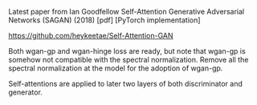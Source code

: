 

<!--
 * @version:
 * @Author:  StevenJokess https://github.com/StevenJokess
 * @Date: 2020-12-29 20:42:09
 * @LastEditors:  StevenJokess https://github.com/StevenJokess
 * @LastEditTime: 2020-12-29 20:42:31
 * @Description:
 * @TODO::
 * @Reference:
-->
Latest paper from Ian Goodfellow
Self-Attention Generative Adversarial Networks (SAGAN) (2018) [pdf] [PyTorch implementation]

https://github.com/heykeetae/Self-Attention-GAN

Both wgan-gp and wgan-hinge loss are ready, but note that wgan-gp is somehow not compatible with the spectral normalization. Remove all the spectral normalization at the model for the adoption of wgan-gp.

Self-attentions are applied to later two layers of both discriminator and generator.
